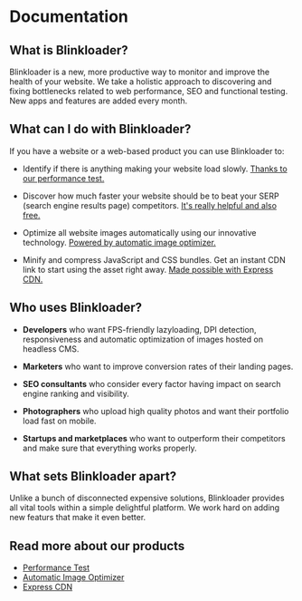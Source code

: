 # Documentation

## What is Blinkloader?

Blinkloader is a new, more productive way to monitor and
improve the health of your website. We take a holistic approach
to discovering and fixing bottlenecks related to web performance,
SEO and functional testing. New apps and features are added every
month.

## What can I do with Blinkloader?

If you have a website or a web-based product
you can use Blinkloader to:

* Identify if there is anything making your website load slowly.
<a href='https://blinkloader.com/test' target='_blank'>Thanks to our performance test.</a>

* Discover how much faster your website should be to beat your
SERP (search engine results page) competitors.
<a href='https://blinkloader.com/test' target='_blank'>It's really helpful and also free.</a>

* Optimize all website images automatically using our innovative
technology.
<a href='https://blinkloader.com/image-optimizer' target='_blank'>Powered by automatic image optimizer.</a>

* Minify and compress JavaScript and CSS bundles. Get an instant
CDN link to start using the asset right away.
<a href='https://blinkloader.com/express-cdn' target='_blank'>Made possible with Express CDN.</a>

## Who uses Blinkloader?

* **Developers** who want FPS-friendly lazyloading, DPI detection, responsiveness
and automatic optimization of images hosted on headless CMS.

* **Marketers** who want to improve conversion rates of their landing pages.

* **SEO consultants** who consider every factor having impact on search engine ranking and visibility.

* **Photographers** who upload high quality photos and want their portfolio load fast on mobile.

* **Startups and marketplaces** who want to outperform their competitors and make sure that everything works properly.

## What sets Blinkloader apart?

Unlike a bunch of disconnected expensive solutions, Blinkloader
provides all vital tools within a simple delightful platform.
We work hard on adding new featurs that make it even better.

## Read more about our products

* [Performance Test](performance-test.md)
* [Automatic Image Optimizer](automatic-image-optimizer.md)
* [Express CDN](express-cdn.md)
